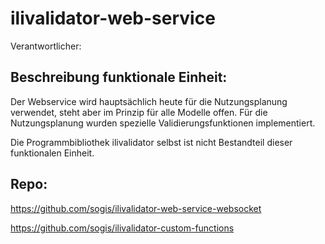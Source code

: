 # ilivalidator-web-service
Verantwortlicher:

## Beschreibung funktionale Einheit:
Der Webservice wird hauptsächlich heute für die Nutzungsplanung verwendet, steht aber im Prinzip für alle Modelle offen.
Für die Nutzungsplanung wurden spezielle Validierungsfunktionen implementiert. 

Die Programmbibliothek ilivalidator selbst ist nicht Bestandteil dieser funktionalen Einheit. 

## Repo:
https://github.com/sogis/ilivalidator-web-service-websocket

https://github.com/sogis/ilivalidator-custom-functions
